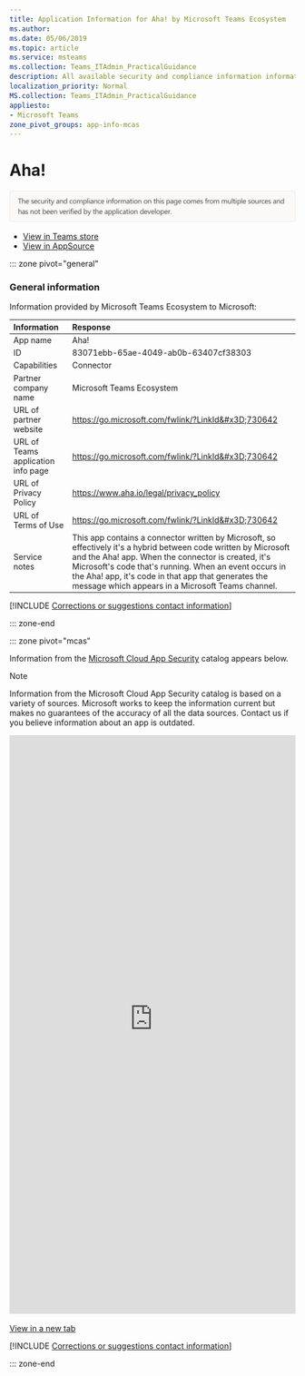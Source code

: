 ```yaml
---
title: Application Information for Aha! by Microsoft Teams Ecosystem
ms.author: 
ms.date: 05/06/2019
ms.topic: article
ms.service: msteams
ms.collection: Teams_ITAdmin_PracticalGuidance
description: All available security and compliance information information for Aha!, its data handling policies, its Microsoft Cloud App Security app catalog information, and security/compliance information in the CSA STAR registry.
localization_priority: Normal
MS.collection: Teams_ITAdmin_PracticalGuidance
appliesto:
- Microsoft Teams
zone_pivot_groups: app-info-mcas
---
```

# Aha!

<p></p><img alt="Non-attested image" src="./images/unattested.png" width="650"/>

* <a href="https://teams.microsoft.com/l/app/83071ebb-65ae-4049-ab0b-63407cf38303" target="_blank">View in Teams store</a>
* <a href="https://appsource.microsoft.com/en-us/product/office/WA104381564" target="_blank">View in AppSource</a>

::: zone pivot="general"

### General information

Information provided by Microsoft Teams Ecosystem to Microsoft:

| **Information** | **Response** |
|:----------------|:-------------|
| App name | Aha! |
| ID | 83071ebb-65ae-4049-ab0b-63407cf38303 |
| Capabilities | Connector |
| Partner company name | Microsoft Teams Ecosystem |
| URL of partner website | <https://go.microsoft.com/fwlink/?LinkId&#x3D;730642> |
| URL of Teams application info page | <https://go.microsoft.com/fwlink/?LinkId&#x3D;730642> |
| URL of Privacy Policy | <https://www.aha.io/legal/privacy_policy> |
| URL of Terms of Use | <https://go.microsoft.com/fwlink/?LinkId&#x3D;730642> |
| Service notes | This app contains a connector written by Microsoft, so effectively it&#x27;s a hybrid between code written by Microsoft and the Aha! app. When the connector is created, it&#x27;s Microsoft&#x27;s code that&#x27;s running. When an event occurs in the Aha! app, it&#x27;s code in that app that generates the message which appears in a Microsoft Teams channel. |

 [!INCLUDE [Corrections or suggestions contact information](./includes/corrections-or-suggestions.md)]

::: zone-end


::: zone pivot="mcas"

Information from the [Microsoft Cloud App Security](https://www.microsoft.com/en-us/enterprise-mobility-security/cloud-app-security) catalog appears below.

> [!NOTE]
> Information from the Microsoft Cloud App Security catalog is based on a variety of sources. Microsoft works to keep the information current but makes no guarantees of the accuracy of all the data sources. Contact us if you believe information about an app is outdated.

<iframe height='1020' title='Microsoft Cloud App Security Information' src='https://3ca685143b5b46b4b0e5266dadf2e97c.codepen.website/#/dashboard/21537' frameborder='no'  style='width: 100%;'></iframe>

<a href="https://3ca685143b5b46b4b0e5266dadf2e97c.codepen.website/#/dashboard/21537" target="_blank">View in a new tab</a>

[!INCLUDE [Corrections or suggestions contact information](./includes/corrections-or-suggestions.md)]

::: zone-end

